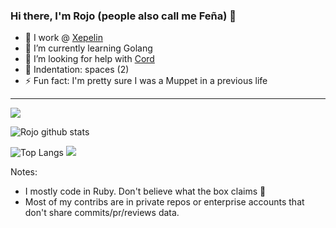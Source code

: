 ### Hi there, I'm Rojo (people also call me Feña) 👋

- 🔭 I work @ [Xepelin](https://github.com/xepelinapp)
- 🌱 I’m currently learning Golang
- 🤔 I’m looking for help with [Cord](https://github.com/rojosinalma/cord)
- 📜 Indentation: spaces (2)
- ⚡ Fun fact: I'm pretty sure I was a Muppet in a previous life

--- 

![](https://komarev.com/ghpvc/?username=rojosinalma&color=red)

![Rojo github stats](https://github-readme-stats.vercel.app/api?username=rojosinalma&theme=chartreuse-dark&count_private=true&show_icons=true&include_all_commits=true)

![Top Langs](https://github-readme-stats.vercel.app/api/top-langs/?username=rojosinalma&theme=chartreuse-dark) ![](https://github-profile-trophy.vercel.app/?username=rojosinalma&theme=matrix&column=4&no-frame=true&no-bg=true)

Notes:

- I mostly code in Ruby. Don't believe what the box claims 🙈
- Most of my contribs are in private repos or enterprise accounts that don't share commits/pr/reviews data.
